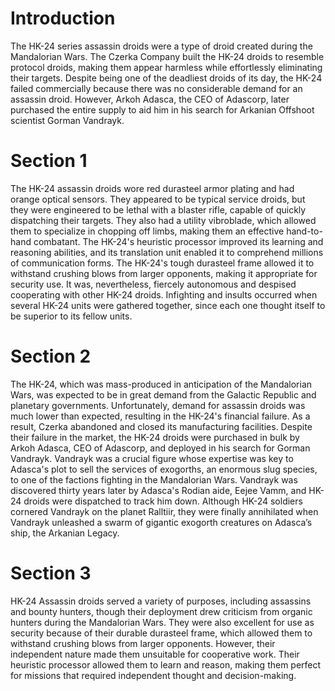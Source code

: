 # Introduction

The HK-24 series assassin droids were a type of droid created during the Mandalorian Wars.
The Czerka Company built the HK-24 droids to resemble protocol droids, making them appear harmless while effortlessly eliminating their targets.
Despite being one of the deadliest droids of its day, the HK-24 failed commercially because there was no considerable demand for an assassin droid.
However, Arkoh Adasca, the CEO of Adascorp, later purchased the entire supply to aid him in his search for Arkanian Offshoot scientist Gorman Vandrayk.

# Section 1

The HK-24 assassin droids wore red durasteel armor plating and had orange optical sensors.
They appeared to be typical service droids, but they were engineered to be lethal with a blaster rifle, capable of quickly dispatching their targets.
They also had a utility vibroblade, which allowed them to specialize in chopping off limbs, making them an effective hand-to-hand combatant.
The HK-24's heuristic processor improved its learning and reasoning abilities, and its translation unit enabled it to comprehend millions of communication forms.
The HK-24's tough durasteel frame allowed it to withstand crushing blows from larger opponents, making it appropriate for security use.
It was, nevertheless, fiercely autonomous and despised cooperating with other HK-24 droids.
Infighting and insults occurred when several HK-24 units were gathered together, since each one thought itself to be superior to its fellow units.

# Section 2

The HK-24, which was mass-produced in anticipation of the Mandalorian Wars, was expected to be in great demand from the Galactic Republic and planetary governments.
Unfortunately, demand for assassin droids was much lower than expected, resulting in the HK-24's financial failure.
As a result, Czerka abandoned and closed its manufacturing facilities.
Despite their failure in the market, the HK-24 droids were purchased in bulk by Arkoh Adasca, CEO of Adascorp, and deployed in his search for Gorman Vandrayk.
Vandrayk was a crucial figure whose expertise was key to Adasca's plot to sell the services of exogorths, an enormous slug species, to one of the factions fighting in the Mandalorian Wars.
Vandrayk was discovered thirty years later by Adasca's Rodian aide, Eejee Vamm, and HK-24 droids were dispatched to track him down.
Although HK-24 soldiers cornered Vandrayk on the planet Ralltiir, they were finally annihilated when Vandrayk
unleashed a swarm of gigantic exogorth creatures on Adasca’s ship, the Arkanian Legacy.

# Section 3

HK-24 Assassin droids served a variety of purposes, including assassins and bounty hunters, though their deployment drew criticism from organic hunters during the Mandalorian Wars.
They were also excellent for use as security because of their durable durasteel frame, which allowed them to withstand crushing blows from larger opponents.
However, their independent nature made them unsuitable for cooperative work.
Their heuristic processor allowed them to learn and reason, making them perfect for missions that required independent thought and decision-making.
